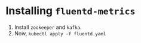 # Installing `fluentd-metrics`

1. Install `zookeeper` and `kafka`.
2. Now, `kubectl apply -f fluentd.yaml` 